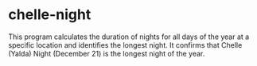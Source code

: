 # chelle-night
This program calculates the duration of nights for all days of the year at a specific location and identifies the longest night. It confirms that Chelle (Yalda) Night (December 21) is the longest night of the year.
